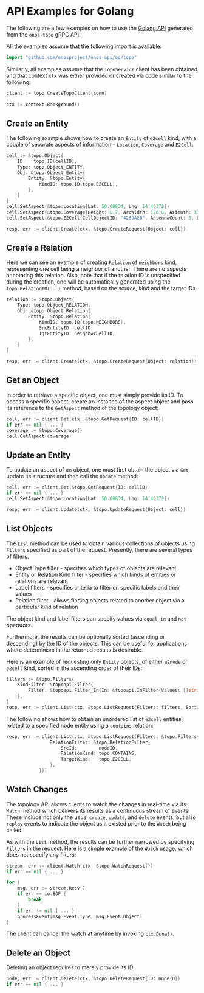 # API Examples for Golang
The following are a few examples on how to use the [Golang API] generated from the `onos-topo` gRPC API.

All the examples assume that the following import is available:
```go
import "github.com/onosproject/onos-api/go/topo"
```

Similarly, all examples assume that the `TopoService` client has been obtained and that context `ctx` was 
either provided or created via code similar to the following:
```go
client := topo.CreateTopoClient(conn)
...
ctx := context.Background()
```

## Create an Entity
The following example shows how to create an `Entity` of `e2cell` kind, with a couple of separate aspects of 
information - `Location`, `Coverage` and `E2Cell`:
```go
cell := &topo.Object{
    ID:   topo.ID(cellID),
    Type: topo.Object_ENTITY,
    Obj: &topo.Object_Entity{
        Entity: &topo.Entity{
            KindID: topo.ID(topo.E2CELL),
        },
    }
}
cell.SetAspect(&topo.Location{Lat: 50.08834, Lng: 14.40372})
cell.SetAspect(&topo.Coverage{Height: 8.7, ArcWidth: 120.0, Azimuth: 315.0, Tilt: -5.0})
cell.SetAspect(&topo.E2Cell{CellObjectID: "4269A20", AntennaCount: 5, EARFCN: 69, PCI: 42, CellType: "FEMTO"})

resp, err := client.Create(ctx, &topo.CreateRequest{Object: cell})
```

## Create a Relation
Here we can see an example of creating `Relation` of `neighbors` kind, representing one cell being a neighbor 
of another. There are no aspects annotating this relation. Also, note that if the relation ID is unspecified 
during the creation, one will be automatically generated using the `topo.RelationID(...)` method, based on
the source, kind and the target IDs.
```go
relation := &topo.Object{
    Type: topo.Object_RELATION,
    Obj: &topo.Object_Relation{
        Entity: &topo.Relation{
            KindID: topo.ID(topo.NEIGHBORS),
            SrcEntityID: cellID,
            TgtEntityID: neighborCellID,
        },
    }
}

resp, err := client.Create(ctx, &topo.CreateRequest{Object: relation})
```

## Get an Object
In order to retrieve a specific object, one must simply provide its ID. To access a specific aspect, create
an instance of the aspect object and pass its reference to the `GetAspect` method of the topology object:
```go
cell, err := client.Get(ctx, &topo.GetRequest{ID: cellID})
if err == nil { ... }
coverage := &topo.Coverage{}
cell.GetAspect(coverage)
```

## Update an Entity
To update an aspect of an object, one must first obtain the object via `Get`, update its structure and
then call the `Update` method:
```go
cell, err := client.Get(&topo.GetRequest{ID: cellID})
if err == nil { ... }
cell.SetAspect(&topo.Location{Lat: 50.08834, Lng: 14.40372})

resp, err := client.Update(ctx, &topo.UpdateRequest{Object: cell})
```

## List Objects
The `List` method can be used to obtain various collections of objects using `Filters` specified as part of
the request. Presently, there are several types of filters.

* Object Type filter - specifies which types of objects are relevant
* Entity or Relation Kind filter - specifies which kinds of entities or relations are relevant
* Label filters - specifies criteria to filter on specific labels and their values
* Relation filter - allows finding objects related to another object via a particular kind of relation

The object kind and label filters can specify values via `equal`, `in` and `not` operators.

Furthermore, the results can be optionally sorted (ascending or descending) by the ID of the objects.
This can be useful for applications where determinism in the returned results is desirable.

Here is an example of requesting only `Entity` objects, of either `e2node` or `e2cell` kind, sorted in the
ascending order of their IDs:
```go
filters := &topo.Filters{
	KindFilter: &topoapi.Filter{
        Filter: &topoapi.Filter_In{In: &topoapi.InFilter{Values: []string{topo.E2NODE, topo.E2CELL}}},
    },
}
resp, err := client.List(ctx, &topo.ListRequest{Filters: filters, SortOrder: topo.SortOrder_ASCENDING})
```

The following shows how to obtain an unordered list of `e2cell` entities, related to a specified node entity
using a `contains` relation:
```go
resp, err := client.List(ctx, &topo.ListRequest{Filters: &topo.Filters{
                RelationFilter: &topo.RelationFilter{
                    SrcId:        nodeID,
                    RelationKind: topo.CONTAINS,
                    TargetKind:   topo.E2CELL,
                },
            }})
```


## Watch Changes
The topology API allows clients to watch the changes in real-time via its `Watch` method which delivers its 
results as a continuous stream of events. These include not only the usual `create`, `update`, and `delete` events,
but also `replay` events to indicate the object as it existed prior to the `Watch` being called.

As with the `List` method, the results can be further narrowed by specifying `Filters` in the request.
Here is a simple example of the `Watch` usage, which does not specify any filters:

```go
stream, err := client.Watch(ctx, &topo.WatchRequest{})
if err == nil { ... }

for {
    msg, err := stream.Recv()
    if err == io.EOF {
        break
    }
    if err != nil { ... }
    processEvent(msg.Event.Type, msg.Event.Object)
}
```
The client can cancel the watch at anytime by invoking `ctx.Done()`.

## Delete an Object
Deleting an object requires to merely provide its ID:
```go
node, err := client.Delete(ctx, &topo.DeleteRequest{ID: nodeID})
if err == nil { ... }
```

[Golang API]: https://github.com/onosproject/onos-api/tree/master/go/onos/topo
